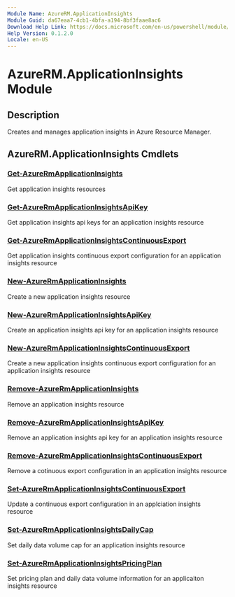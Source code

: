 ```yaml
---
Module Name: AzureRM.ApplicationInsights
Module Guid: da67eaa7-4cb1-4bfa-a194-8bf3faae8ac6
Download Help Link: https://docs.microsoft.com/en-us/powershell/module/azurerm.applicationinsights
Help Version: 0.1.2.0
Locale: en-US
---
```


# AzureRM.ApplicationInsights Module
## Description
Creates and manages application insights in Azure Resource Manager.

## AzureRM.ApplicationInsights Cmdlets
### [Get-AzureRmApplicationInsights](Get-AzureRmApplicationInsights.md)
Get application insights resources

### [Get-AzureRmApplicationInsightsApiKey](Get-AzureRmApplicationInsightsApiKey.md)
Get application insights api keys for an application insights resource

### [Get-AzureRmApplicationInsightsContinuousExport](Get-AzureRmApplicationInsightsContinuousExport.md)
Get application insights continuous export configuration for an application insights resource

### [New-AzureRmApplicationInsights](New-AzureRmApplicationInsights.md)
Create a new application insights resource

### [New-AzureRmApplicationInsightsApiKey](New-AzureRmApplicationInsightsApiKey.md)
Create an application insights api key for an application insights resource

### [New-AzureRmApplicationInsightsContinuousExport](New-AzureRmApplicationInsightsContinuousExport.md)
Create a new application insights continuous export configuration for an application insights resource

### [Remove-AzureRmApplicationInsights](Remove-AzureRmApplicationInsights.md)
Remove an application insights resource

### [Remove-AzureRmApplicationInsightsApiKey](Remove-AzureRmApplicationInsightsApiKey.md)
Remove an application insights api key for an application insights resource

### [Remove-AzureRmApplicationInsightsContinuousExport](Remove-AzureRmApplicationInsightsContinuousExport.md)
Remove a cotinuous export configuration in an application insights resource

### [Set-AzureRmApplicationInsightsContinuousExport](Set-AzureRmApplicationInsightsContinuousExport.md)
Update a continuous export configuration in an applciation insights resource

### [Set-AzureRmApplicationInsightsDailyCap](Set-AzureRmApplicationInsightsDailyCap.md)
Set daily data volume cap for an application insights resource

### [Set-AzureRmApplicationInsightsPricingPlan](Set-AzureRmApplicationInsightsPricingPlan.md)
Set pricing plan and daily data volume information for an applicaiton insights resource

